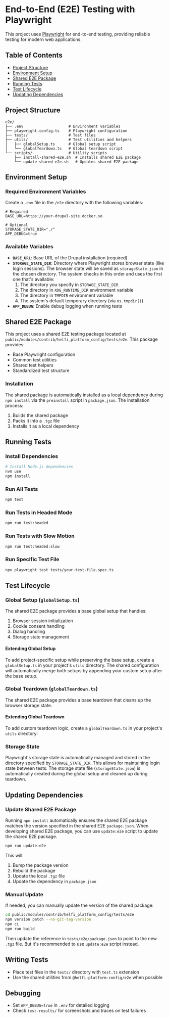 # End-to-End (E2E) Testing with Playwright

This project uses [Playwright](https://playwright.dev/) for end-to-end testing, providing reliable testing for modern web applications.

## Table of Contents
- [Project Structure](#project-structure)
- [Environment Setup](#environment-setup)
- [Shared E2E Package](#shared-e2e-package)
- [Running Tests](#running-tests)
- [Test Lifecycle](#test-lifecycle)
- [Updating Dependencies](#updating-dependencies)

## Project Structure

```
e2e/
├── .env                    # Environment variables
├── playwright.config.ts    # Playwright configuration
├── tests/                  # Test files
├── utils/                  # Test utilities and helpers
│   ├── globalSetup.ts      # Global setup script
│   └── globalTeardown.ts   # Global teardown script
└── scripts/                # Utility scripts
    ├── install-shared-e2e.sh  # Installs shared E2E package
    └── update-shared-e2e.sh   # Updates shared E2E package
```

## Environment Setup

### Required Environment Variables

Create a `.env` file in the `/e2e` directory with the following variables:

```env
# Required
BASE_URL=https://your-drupal-site.docker.so

# Optional
STORAGE_STATE_DIR="./"
APP_DEBUG=true
```

### Available Variables

- **`BASE_URL`**: Base URL of the Drupal installation (required)
- **`STORAGE_STATE_DIR`**: Directory where Playwright stores browser state (like login sessions). The browser state will be saved as `storageState.json` in the chosen directory. The system checks in this order and uses the first one that's available:
  1. The directory you specify in `STORAGE_STATE_DIR`
  2. The directory in `XDG_RUNTIME_DIR` environment variable
  3. The directory in `TMPDIR` environment variable
  4. The system's default temporary directory (via `os.tmpdir()`)
- **`APP_DEBUG`**: Enable debug logging when running tests

## Shared E2E Package

This project uses a shared E2E testing package located at `public/modules/contrib/helfi_platform_config/tests/e2e`. This package provides:
- Base Playwright configuration
- Common test utilities
- Shared test helpers
- Standardized test structure

### Installation

The shared package is automatically installed as a local dependency during `npm install` via the `preinstall` script in `package.json`. The installation process:
1. Builds the shared package
2. Packs it into a `.tgz` file
3. Installs it as a local dependency

## Running Tests

### Install Dependencies

```bash
# Install Node.js dependencies
nvm use
npm install
```

### Run All Tests

```bash
npm test
```

### Run Tests in Headed Mode

```bash
npm run test:headed
```

### Run Tests with Slow Motion 

```bash
npm run test:headed:slow
```

### Run Specific Test File

```bash
npx playwright test tests/your-test-file.spec.ts
```

## Test Lifecycle

### Global Setup (`globalSetup.ts`)

The shared E2E package provides a base global setup that handles:
1. Browser session initialization
2. Cookie consent handling
3. Dialog handling
4. Storage state management

#### Extending Global Setup

To add project-specific setup while preserving the base setup, create a `globalSetup.ts` in your project's `utils` directory. 
The shared configuration will automatically merge both setups by appending your custom setup after the base setup.

### Global Teardown (`globalTeardown.ts`)

The shared E2E package provides a base teardown that cleans up the browser storage state.

#### Extending Global Teardown

To add custom teardown logic, create a `globalTeardown.ts` in your project's `utils` directory:

### Storage State

Playwright's storage state is automatically managed and stored in the directory specified by `STORAGE_STATE_DIR`. This allows for maintaining login state between tests. The storage state file (`storageState.json`) is automatically created during the global setup and cleaned up during teardown.

## Updating Dependencies

### Update Shared E2E Package

Running `npm install` automatically ensures the shared E2E package matches the version specified in the shared E2E `package.json`. 
When developing shared E2E package, you can use `update:e2e` script to update the shared E2E package. 

```bash
npm run update:e2e
```

This will:
1. Bump the package version
2. Rebuild the package
3. Update the local `.tgz` file
4. Update the dependency in `package.json`

### Manual Update

If needed, you can manually update the version of the shared package:

```bash
cd public/modules/contrib/helfi_platform_config/tests/e2e
npm version patch --no-git-tag-version
npm ci
npm run build
```

Then update the reference in `tests/e2e/package.json` to point to the new `.tgz` file. But it's recommended to use `update:e2e` script instead.

## Writing Tests

- Place test files in the `tests/` directory with `test.ts` extension
- Use the shared utilities from `@helfi-platform-config/e2e` when possible

## Debugging

- Set `APP_DEBUG=true` in `.env` for detailed logging
- Check `test-results/` for screenshots and traces on test failures
